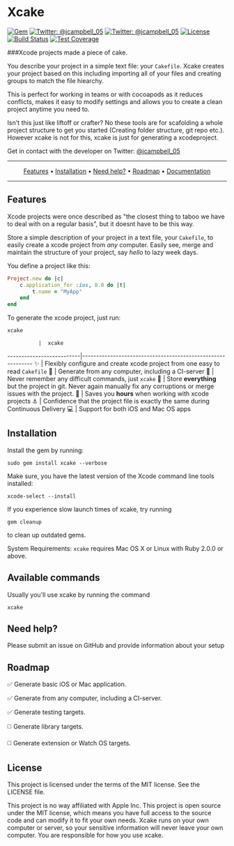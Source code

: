 # Xcake
[![Gem](https://img.shields.io/gem/v/xcake.svg)](https://rubygems.org/gems/xcake)
[![Twitter: @jcampbell_05](https://img.shields.io/badge/contact-@jcampbell_05-blue.svg?style=flat)](https://twitter.com/jcampbell_05)
[![Twitter: @jcampbell_05](https://img.shields.io/badge/contact-@jcampbell_05-blue.svg?style=flat)](https://twitter.com/jcampbell_05)
[![License](https://img.shields.io/badge/license-MIT-green.svg?style=flat)](https://github.com/fastlane/fastlane/blob/master/LICENSE)
[![Build Status](https://img.shields.io/travis/jcampbell05/xcake/master.svg?style=flat)](https://travis-ci.org/jcampbell05/xcake)
[![Test Coverage](https://img.shields.io/coveralls/jcampbell05/xcake/master.svg)](https://coveralls.io/github/jcampbell05/xcake)

###Xcode projects made a piece of cake.

You describe your project in a simple text file: your `Cakefile`.
Xcake creates your project based on this including importing all of your files and creating groups
to match the file hiearchy.

This is perfect for working in teams or with cocoapods as it reduces conflicts,
makes it easy to modify settings and allows you to create a clean project anytime you need to.

Isn't this just like liftoff or crafter? No these tools are for scafolding a whole project structure to get you started (Creating folder structure, git repo etc.). However xcake is not for this, xcake is just for generating a xcodeproject.

Get in contact with the developer on Twitter: [@jcampbell_05](https://twitter.com/jcampbell_05)

-------
<p align="center">
    <a href="#features">Features</a> &bull;
    <a href="#installation">Installation</a> &bull;
    <a href="#need-help">Need help?</a> &bull;
    <a href="#roadmap">Roadmap</a> &bull;
    <a href="http://www.rubydoc.info/gems/xcake/file/docs/Getting%20Started.md">Documentation</a>
</p>

-------

## Features

Xcode projects were once described as "the closest thing to taboo we have to deal with on a regular basis", but it doesnt have to be this way.

Store a simple description of your project in a text file, your `Cakefile`, to easily create a xcode project from _any_ computer. Easily see, merge and maintain the structure of your project, say *hello* to lazy week days.

You define a project like this:

```ruby
Project.new do |c|
    c.application_for :ios, 8.0 do |t|
        t.name = "MyApp"
    end
end
```

To generate the xcode project, just run:

```sh
xcake
```

              |  xcake
--------------------------|------------------------------------------------------------
:sparkles: | Flexibly configure and create xcode project from one easy to read `Cakefile`
:ship: | Generate from any computer, including a CI-server
:thought_balloon: | Never remember any difficult commands, just `xcake`
:page_with_curl: | Store **everything** but the project in git. Never again manually fix any corruptions or merge issues with the project.
:rocket: | Saves you **hours** when working with xcode projects
:anchor: | Confidence that the project file is exactly the same during Continuous Delivery
:computer: | Support for both iOS and Mac OS apps

## Installation

Install the gem by running:

    sudo gem install xcake --verbose

Make sure, you have the latest version of the Xcode command line tools installed:

    xcode-select --install

If you experience slow launch times of xcake, try running

    gem cleanup

to clean up outdated gems.

System Requirements: `xcake` requires Mac OS X or Linux with Ruby 2.0.0 or above.

## Available commands

Usually you'll use xcake by running the command

    xcake

## Need help?
Please submit an issue on GitHub and provide information about your setup

## Roadmap

:white_check_mark: Generate basic iOS or Mac application.

:white_check_mark: Generate from any computer, including a CI-server.

:white_check_mark: Generate testing targets.

:white_medium_square: Generate library targets.

:white_medium_square: Generate extension or Watch OS targets.


## License
This project is licensed under the terms of the MIT license. See the LICENSE file.

This project is no way affiliated with Apple Inc. This project is open source under the MIT license, which means you have full access to the source code and can modify it to fit your own needs. Xcake runs on your own computer or server, so your sensitive information will never leave your own computer. You are responsible for how you use xcake.
